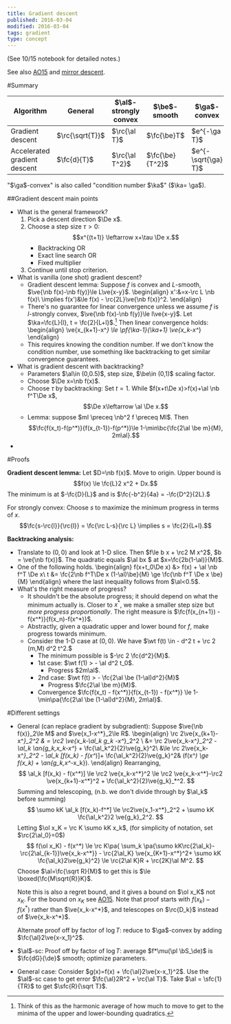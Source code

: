 ```yaml
---
title: Gradient descent
published: 2016-03-04
modified: 2016-03-04
tags: gradient
type: concept
---
```


(See 10/15 notebook for detailed notes.)

See also [AO15](AO15.html) and [mirror descent](mirror-descend.html).

#Summary

Algorithm|General|$\al$-strongly convex|$\be$-smooth|$\ga$-convex
---|---|---|---|---
Gradient descent|$\rc{\sqrt{T}}$|$\rc{\al T}$|$\fc{\be}T$|$e^{-\ga T}$
Accelerated gradient descent|$\fc{d}{T}$|$\rc{\al T^2}$|$\fc{\be}{T^2}$|$e^{-\sqrt{\ga} T}$

"$\ga$-convex" is also called "condition number $\ka$" ($\ka= \ga$).

##Gradient descent main points

* What is the general framework?
    1. Pick a descent direction $\De x$.
	2.  Choose a step size $\tau>0$:
	    $$x^{(t+1)} \leftarrow x+\tau \De x.$$
		* Backtracking OR
		* Exact line search OR
		* Fixed multiplier
    3. Continue until stop criterion.
* What is vanilla (one shot) gradient descent?
    *    Gradient descent lemma: Suppose $f$ is convex and $L$-smooth, $\ve{\nb f(x)-\nb f(y)}\le L\ve{x-y}$.
		 \begin{align}
		 x':&=x-\rc L \nb f(x)\\
		 \implies f(x')&\le f(x) - \rc{2L}\ve{\nb f(x)}^2.
		 \end{align}
	* There's no guarantee for linear convergence unless we assume $f$ is $l$-strongly convex, $\ve{\nb f(x)-\nb f(y)}\le l\ve{x-y}$. Let $\ka=\fc{L}{l}, t = \fc{2}{L+l}$.[^f1] Then linear convergence holds:
	     \begin{align}
         \ve{x_{k+1}-x^*} \le \pf{\ka-1}{\ka+1} \ve{x_k-x^*}
	     \end{align}
	* This requires knowing the condition number. If we don't know the condition number, use something like backtracking to get similar convergence guarantees.
* What is gradient descent with backtracking?
    * Parameters $\al\in (0,0.5)$, step size, $\be\in (0,1)$ scaling factor.
    * Choose $\De x=\nb f(x)$.
	*    Choose $\tau$ by backtracking:
		 Set $t=1$.
		 While $f(x+t\De x)>f(x)+\al \nb f^T\De x$,
	     $$\De x\leftarrow \al \De x.$$
	*   Lemma: suppose $mI \preceq \nb^2 f \preceq MI$. Then
	    $$\fc{f(x_t)-f(p^*)}{f(x_{t-1})-f(p^*)}\le 1-\min\bc{\fc{2\al \be m}{M}, 2m\al}.$$
* 

[^f1]: Think of this as the harmonic average of how much to move to get to the minima of the upper and lower-bounding quadratics.

#Proofs

**Gradient descent lemma:** Let $D=\nb f(x)$. Move to origin. Upper bound is
$$f(x) \le \fc{L}2 x^2 + Dx.$$
The minimum is at $-\fc{D}{L}$ and is $\fc{-b^2}{4a} = -\fc{D^2}{2L}.$

For strongly convex: Choose $s$ to maximize the minimum progress in terms of $x$.
$$\fc{s-\rc{l}}{\rc{l}} = \fc{\rc L-s}{\rc L} \implies s = \fc{2}{L+l}.$$

**Backtracking analysis:**

* Translate to $(0,0)$ and look at 1-D slice. Then $f\le b x + \rc2 M x^2$, $b = \ve{\nb f(x)}$. The quadratic equals $\al bx $ at $x=\fc{2b(1-\al)}{M}$. 
*   One of the following holds.
    \begin{align}
	f(x+t_0\De x) &> f(x) + \al \nb f^T \De x\\
	t &= \fc{2\nb f^T\De x (1-\al)\be}{M} \ge \fc{\nb f^T \De x \be}{M}
	\end{align}
	where the last inequality follows from $\al<0.5$.
*   What's the right measure of progress?
    * It shouldn't be the absolute progress; it should depend on what the minimum actually is. Closer to $x^*$, we make a smaller step size but *more progress proportionally*. The right measure is $\fc{f(x_{n+1}) - f(x^*)}{f(x_n)-f(x^*)}$.
	* Abstractly, given a quadratic upper and lower bound for $f$, make progress towards minimum.
	*   Consider the 1-D case at $(0,0)$. We have
	    $\wt f(t) \in  - d^2 t + \rc 2 (m,M) d^2 t^2.$
		* The minimum possible is $-\rc 2 \fc{d^2}{M}$.
		* 1st case: $\wt f(1) > - \al d^2 t_0$.
		    * Progress $2m\al$.
		* 2nd case: $\wt f(t) > - \fc{2\al \be (1-\al)d^2}{M}$
		    * Progress $\fc{2\al \be m}{M}$.
		* Convergence $\fc{f(x_t) - f(x^*)}{f(x_{t-1}) - f(x^*)} \le 1-\min\pa{\fc{2\al \be (1-\al)d^2}{M}, 2m\al}$.
			
#Different settings

*   General (can replace gradient by subgradient): Suppose $\ve{\nb f(x)}_2\le M$ and $\ve{x_1-x^*}_2\le R$. 
	\begin{align}
    \rc 2\ve{x_{k+1}-x^*}_2^2
	& = \rc2 \ve{x_k-\al_k g_k -x^*}_2^2 \\
	&= \rc 2\ve{x_k-x^*}_2^2 - \al_k \an{g_k,x_k-x^*} + \fc{\al_k^2}{2}\ve{g_k}^2\\
	&\le \rc 2\ve{x_k-x^*}_2^2 - \al_k [f(x_k) - f(x^*)]+ \fc{\al_k^2}{2}\ve{g_k}^2& (f(x^*) \ge f(x_k) + \an{g_k,x^*-x_k}).
	\end{align}
	Rearranging,
	$$
	\al_k [f(x_k) - f(x^*)] \le \rc2 \ve{x_k-x^*}^2 \le 
	\rc2 \ve{x_k-x^*}-\rc2 \ve{x_{k+1}-x^*}^2 + \fc{\al_k^2}{2}\ve{g_k}_*^2.
	$$
	Summing and telescoping, (n.b. we don't divide through by $\al_k$ before summing)
	$$
	\sumo kK  \al_k [f(x_k)-f^*] \le \rc2\ve{x_1-x^*}_2^2 + \sumo kK \fc{\al_k^2}2 \ve{g_k}_2^2.
	$$
	Letting $\ol x_K = \rc K \sumo kK x_k$, (for simplicity of notation, set $\rc{2\al_0}=0$)
	$$
	f(\ol x_K) - f(x^*) \le \rc K\pa{
	\sum_k \pa{\sumo kK\rc{2\al_k}-\rc{2\al_{k-1}}\ve{x_k-x^*}} - \rc{2\al_K} \ve{x_{K+1}-x^*}^2+ \sumo kK \fc{\al_k}2\ve{g_k}^2}
	\le \rc{2\al K}R + \rc{2K}\al M^2.
	$$
	Choose $\al=\fc{\sqrt R}{M}$ to get this is $\le \boxed{\fc{M\sqrt{R}}K}$.
	<!--
	Letting $\ol x_K = \sumo kK \al_k x_k/\sumo kK \al_k$, 
	$$
	f(\ol x_K) - f(x^*) \le \fc{R^2+ \rc2 \sumo kK \al_k^2 M^2}{\sumo kK \al_k}.
	$$
	(By convexity, $f(\ol x_K)\le \sumo kK \al_kf(x_k)/\sumo kK \al_k$.)

	Choose $\al=\fc{R}{M\sqrt K}$ to get 
	$$
	f(\ol x_K) - f(x^*) \le \fc{RM}{\sqrt K}.
	$$
	Note if $\sum_k \al_k=\iy$ but $\al_k\to 0$, we get convergence.

	This is slow. If we want $f(x_k) - f(x^*)\le \ep$, we need $O\prc{\ep^2}$ steps.
    I'm very confused here. Isn't the above setting the $M$-smooth case, in which case you get $\rc{T}$ convergence? -->
	Note this is also a regret bound, and it gives a bound on $\ol x_K$ not $x_K$. For the bound on $x_K$ see [AO15](AO15.html). Note that proof starts with $f(x_k)-f(x^*)$ rather than $\ve{x_k-x^*}$, and telescopes on $\rc{D_k}$ instead of $\ve{x_k-x^*}$.

	Alternate proof off by factor of $\log T$: reduce to $\ga$-convex by adding $\fc{\al}2\ve{x-x_1}^2$. 
* $\al$-sc: Proof off by factor of $\log T$: average $f*\mu(\pl \bS_\de)$ is $\fc{dG}{\de}$ smooth; optimize parameters.
* General case: Consider $g(x)=f(x) + \fc{\al}2\ve{x-x_1}^2$. Use the $\al$-sc case to get error $\fc{\al}2R^2 + \rc{\al T}$. Take $\al = \sfc{1}{TR}$ to get $\sfc{R}{\sqrt T}$.
